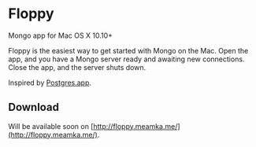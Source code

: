 # Floppy
Mongo app for Mac OS X 10.10+

Floppy is the easiest way to get started with Mongo on the Mac. Open the app, and you have a Mongo server ready and awaiting new connections. Close the app, and the server shuts down.

Inspired by [Postgres.app](http://postgresapp.com).

## Download

Will be available soon on [http://floppy.meamka.me/](http://floppy.meamka.me/).
